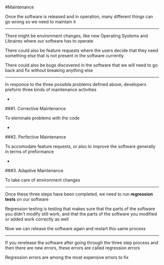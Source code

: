 #Maintenance

Once the software is released and in operation, many different things can go wrong so we need to maintain it

***

There might be environment changes, like new Operating Systems and Libraires where our software has to operate

There could also be feature requests where the users decide that they need something else that is not present in the software currently

There could also be bugs discovered in the software that we will need to go back and fix without breaking anything else

***

In responce to the three possible problems defined above, developers preform three kinds of maintenance activities

-

###1. Corrective Maintenance

To eleminate problems with the code

-

###2. Perfective Maintenance

To accomodate feature requests, or also to improve the software generally in terms of preformance

-

###3. Adaptive Maintenance

To take care of environment changes

***

Once these three steps have been completed, we need to run **regression tests** on our software

Regression testing is testing that makes sure that the parts of the software you didn't modify still work, and that the parts of the software you modified or added work correctly as well

Now we can release the software again and restart this same process

***

If you rerelease the software after going through the three step process and then there are new errors, these errors are called regression errors

Regression errors are among the most expensive errors to fix
